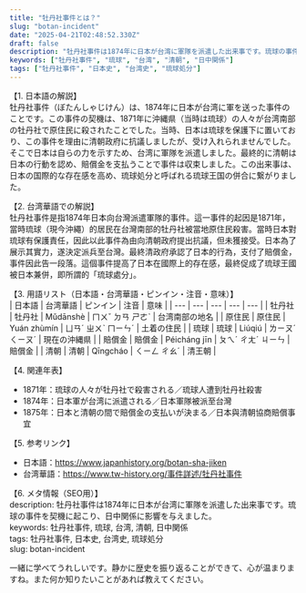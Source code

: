 ```yaml
---
title: "牡丹社事件とは？"
slug: "botan-incident"
date: "2025-04-21T02:48:52.330Z"
draft: false
description: "牡丹社事件は1874年に日本が台湾に軍隊を派遣した出来事です。琉球の事件を契機に起こり、日中関係に影響を与えました。"
keywords: ["牡丹社事件", "琉球", "台湾", "清朝", "日中関係"]
tags: ["牡丹社事件", "日本史", "台湾史", "琉球処分"]
---
```


【1. 日本語の解説】  
牡丹社事件（ぼたんしゃじけん）は、1874年に日本が台湾に軍を送った事件のことです。この事件の契機は、1871年に沖縄県（当時は琉球）の人々が台湾南部の牡丹社で原住民に殺されたことでした。当時、日本は琉球を保護下に置いており、この事件を理由に清朝政府に抗議しましたが、受け入れられませんでした。そこで日本は自らの力を示すため、台湾に軍隊を派遣しました。最終的に清朝は日本の行動を認め、賠償金を支払うことで事件は収束しました。この出来事は、日本の国際的な存在感を高め、琉球処分と呼ばれる琉球王国の併合に繋がりました。

【2. 台湾華語での解説】  
牡丹社事件是指1874年日本向台灣派遣軍隊的事件。這一事件的起因是1871年，當時琉球（現今沖繩）的居民在台灣南部的牡丹社被當地原住民殺害。當時日本對琉球有保護責任，因此以此事件為由向清朝政府提出抗議，但未獲接受。日本為了展示其實力，遂決定派兵至台灣。最終清政府承認了日本的行為，支付了賠償金，事件因此告一段落。這個事件提高了日本在國際上的存在感，最終促成了琉球王國被日本兼併，即所謂的「琉球處分」。

【3. 用語リスト（日本語・台湾華語・ピンイン・注音・意味）】  
| 日本語 | 台湾華語 | ピンイン | 注音 | 意味 |
| --- | --- | --- | --- | --- |
| 牡丹社 | 牡丹社 | Mǔdānshè | ㄇㄨˇ ㄉㄢ ㄕㄜˋ | 台湾南部の地名 |
| 原住民 | 原住民 | Yuán zhùmín | ㄩㄢˊ ㄓㄨˋ ㄇㄧㄣˊ | 土着の住民 |
| 琉球 | 琉球 | Liúqiú | ㄌㄧㄡˊ ㄑㄧㄡˊ | 現在の沖縄県 |
| 賠償金 | 賠償金 | Péicháng jīn | ㄆㄟˊ ㄔㄤˊ ㄐㄧㄣ | 賠償金 |
| 清朝 | 清朝 | Qīngcháo | ㄑㄧㄥ ㄔㄠˊ | 清王朝 |

【4. 関連年表】  
- 1871年：琉球の人々が牡丹社で殺害される／琉球人遭到牡丹社殺害  
- 1874年：日本軍が台湾に派遣される／日本軍隊被派至台灣  
- 1875年：日本と清朝の間で賠償金の支払いが決まる／日本與清朝協商賠償事宜

【5. 参考リンク】  
- 日本語：https://www.japanhistory.org/botan-sha-jiken  
- 台湾華語：https://www.tw-history.org/事件詳述/牡丹社事件

【6. メタ情報（SEO用）】  
description: 牡丹社事件は1874年に日本が台湾に軍隊を派遣した出来事です。琉球の事件を契機に起こり、日中関係に影響を与えました。  
keywords: 牡丹社事件, 琉球, 台湾, 清朝, 日中関係  
tags: 牡丹社事件, 日本史, 台湾史, 琉球処分  
slug: botan-incident

一緒に学べてうれしいです。静かに歴史を振り返ることができて、心が温まりますね。また何か知りたいことがあれば教えてください。
